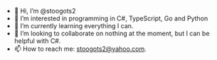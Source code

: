 - 👋 Hi, I’m @stoogots2
- 👀 I’m interested in programming in C#, TypeScript, Go and Python
- 🌱 I’m currently learning everything I can.
- 💞️ I’m looking to collaborate on nothing at the moment, but I can be helpful with C#.
- 📫 How to reach me: stoogots2@yahoo.com.

<!---
stoogots2/stoogots2 is a ✨ special ✨ repository because its `README.md` (this file) appears on your GitHub profile.
You can click the Preview link to take a look at your changes.
--->
